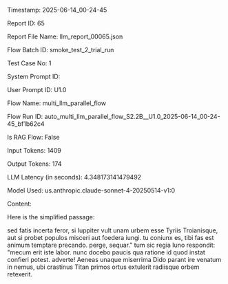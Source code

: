 Timestamp: 2025-06-14_00-24-45

Report ID: 65

Report File Name: llm_report_00065.json

Flow Batch ID: smoke_test_2_trial_run

Test Case No: 1

System Prompt ID: 

User Prompt ID: U1.0

Flow Name: multi_llm_parallel_flow

Flow Run ID: auto_multi_llm_parallel_flow_S2.2B__U1.0_2025-06-14_00-24-45_bf1b62c4

Is RAG Flow: False

Input Tokens: 1409

Output Tokens: 174

LLM Latency (in seconds): 4.348173141479492

Model Used: us.anthropic.claude-sonnet-4-20250514-v1:0

Content:

Here is the simplified passage:

sed fatis incerta feror, si Iuppiter vult unam urbem esse Tyriis Troianisque, aut si probet populos misceri aut foedera iungi. tu coniunx es, tibi fas est animum temptare precando. perge, sequar." tum sic regia Iuno respondit: "mecum erit iste labor. nunc docebo paucis qua ratione id quod instat confieri potest. adverte! Aeneas unaque miserrima Dido parant ire venatum in nemus, ubi crastinus Titan primos ortus extulerit radiisque orbem retexerit.
